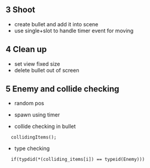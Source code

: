 

##


##



## 3 Shoot
- create bullet and add it into scene
- use single+slot to handle timer event for moving

## 4 Clean up
- set view fixed size
- delete bullet out of screen

## 5 Enemy and collide checking
- random pos

- spawn using timer

- collide checking in bullet
```
  collidingItems();
```
- type checking
``` 
  if(typdid(*(colliding_items[i]) == typeid(Enemy)))
```